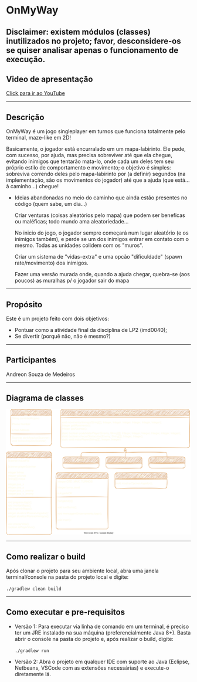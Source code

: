 # OnMyWay 

## Disclaimer: existem módulos (classes) inutilizados no projeto; favor, desconsidere-os se quiser analisar apenas o funcionamento de execução.

## Video de apresentação
[Click para ir ao YouTube](https://youtu.be/UF1scIobo2g "Link para apresentação no youtube")

---

## Descrição
OnMyWay é um jogo singleplayer em turnos que funciona totalmente pelo terminal, maze-like em 2D!

Basicamente, o jogador está encurralado em um mapa-labirinto. Ele pede, com sucesso, por ajuda, mas precisa sobreviver até que ela chegue, evitando inimigos que tentarão mata-lo, onde cada um deles tem seu próprio estilo de comportamento e movimento; o objetivo é simples: sobreviva correndo deles pelo mapa-labirinto por (a definir) segundos (na implementação, são os movimentos do jogador) até que a ajuda (que está... à caminho...) chegue! 

* Ideias abandonadas no meio do caminho que ainda estão presentes no código (quem sabe, um dia...)

    Criar venturas (coisas aleatórios pelo mapa) que podem ser beneficas ou maléficas; todo mundo ama aleatoriedade...

    No inicio do jogo, o jogador sempre começará num lugar aleatório (e os inimigos também), e perde se um dos inimigos entrar em contato com o mesmo. Todas as unidades colidem com os "muros".

    Criar um sistema de "vidas-extra" e uma opcão "dificuldade" (spawn rate/movimento) dos inimigos.

    Fazer uma versão murada onde, quando a ajuda chegar, quebra-se (aos poucos) as muralhas p/ o jogador sair do mapa

---

## Propósito
Este é um projeto feito com dois objetivos:
- Pontuar como a atividade final da disciplina de LP2 (imd0040);
- Se divertir (porquê não, não é mesmo?)

---

## Participantes
Andreon Souza de Medeiros

---

## Diagrama de classes

![DiagramaClasses](./OnMyWayDiagram.svg "Apenas as classes usadas")

---

## Como realizar o build

Após clonar o projeto para seu ambiente local, abra uma janela terminal/console na pasta do projeto local e digite:

`./gradlew clean build`

---

## Como executar e pre-requisitos

* Versão 1:
Para executar via linha de comando em um terminal, é preciso ter um JRE instalado na sua máquina (preferencialmente Java 8+). Basta abrir o console na pasta do projeto e, após realizar o build, digite:

    `./gradlew run`

* Versão 2:
Abra o projeto em qualquer IDE com suporte ao Java (Eclipse, Netbeans, VSCode com as extensões necessárias) e execute-o diretamente lá.

